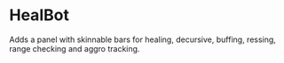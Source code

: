 # HealBot

Adds a panel with skinnable bars for healing, decursive, buffing, ressing, range checking and aggro tracking.
